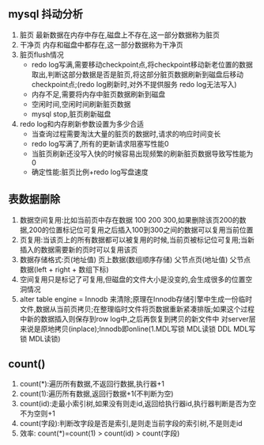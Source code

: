 ## mysql 抖动分析

1. 脏页
   最新数据在内存中存在,磁盘上不存在,这一部分数据称为脏页
2. 干净页
   内存和磁盘中都存在,这一部分数据称为干净页
3. 脏页flush情况
   - redo log写满,需要移动checkpoint点,将checkpoint移动新老位置的数据取出,判断这部分数据是否是脏页,将这部分脏页数据刷新到磁盘后移动checkpoint点;(redo log刷新时,对外不提供服务 redo log无法写入)
   - 内存不足,需要将内存中脏页数据刷新到磁盘
   - 空闲时间,空闲时间刷新脏页数据
   - mysql stop,脏页刷新磁盘
4. redo log和内存刷新参数设置为多少合适
   - 当查询过程需要淘汰大量的脏页的数据时,请求的响应时间变长
   - redo log写满了,所有的更新请求阻塞写性能0
   - 当脏页刷新还没写入快的时候容易出现频繁的刷新脏页数据导致写性能为0
   - 确定性能:脏页比例+redo log写盘速度

## 表数据删除

1. 数据空间复用:比如当前页中存在数据 100 200 300,如果删除该页200的数据,200的位置标记位可复用之后插入100到300之间的数据可以复用当前位置
2. 页复用:当该页上的所有数据都可以被复用的时候,当前页被标记位可复用;当新插入的数据需要新的页时可以复用该页
3. 数据存储格式:页(地址值)  页上数据(数组顺序存储)  父节点页(地址值) 父节点数据(left + right + 数组下标)
4. 空间复用只是标记了可复用,但磁盘的文件大小是没变的,会生成很多的位置空洞情况
5. alter table engine = Innodb 来清除;原理在Innodb存储引擎中生成一份临时文件,数据从当前页拷贝;在整理临时文件将页数据重新紧凑排版;如果这个过程中新的数据插入则保存到row log中,之后再恢复到拷贝的新文件中
   对server层来说是原地拷贝(inplace);Innodb即online(1.MDL写锁 MDL读锁 DDL MDL写锁 MDL读锁)

## count()

1. count(*):遍历所有数据,不返回行数据,执行器+1
2. count(1):遍历所有数据,返回行数据+1(不判断为空)
3. count(id):走最小索引树,如果没有则走id,返回给执行器id,执行器判断是否为空 不为空则+1
4. count(字段):判断改字段是否是索引,是则走当前字段的索引树,不是则走id
5. 效率: count(*)=count(1) > count(id) > count(字段)